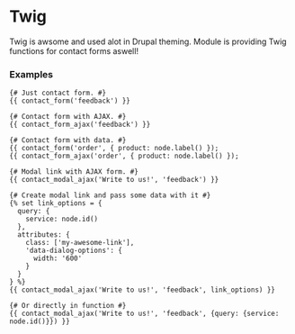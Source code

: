 # Twig

Twig is awsome and used alot in Drupal theming. Module is providing Twig functions for contact forms aswell!

### Examples

```twig
{# Just contact form. #}
{{ contact_form('feedback') }}

{# Contact form with AJAX. #}
{{ contact_form_ajax('feedback') }}

{# Contact form with data. #}
{{ contact_form('order', { product: node.label() });
{{ contact_form_ajax('order', { product: node.label() });

{# Modal link with AJAX form. #}
{{ contact_modal_ajax('Write to us!', 'feedback') }}

{# Create modal link and pass some data with it #}
{% set link_options = {
  query: {
    service: node.id()
  },
  attributes: {
    class: ['my-awesome-link'],
    'data-dialog-options': {
      width: '600'
    }
  }
} %}
{{ contact_modal_ajax('Write to us!', 'feedback', link_options) }}

{# Or directly in function #}
{{ contact_modal_ajax('Write to us!', 'feedback', {query: {service: node.id()}}) }}
```